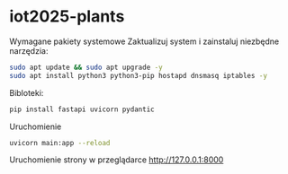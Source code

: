 # iot2025-plants
Wymagane pakiety systemowe
Zaktualizuj system i zainstaluj niezbędne narzędzia:
```bash
sudo apt update && sudo apt upgrade -y
sudo apt install python3 python3-pip hostapd dnsmasq iptables -y
```

Bibloteki:
```bash
pip install fastapi uvicorn pydantic
```

Uruchomienie
```bash
uvicorn main:app --reload
```

Uruchomienie strony w przeglądarce
http://127.0.0.1:8000 
